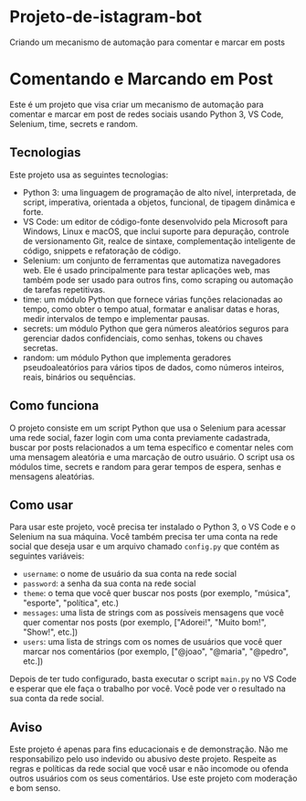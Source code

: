 # Projeto-de-istagram-bot
Criando um mecanismo de automação para comentar e marcar em posts

# Comentando e Marcando em Post

Este é um projeto que visa criar um mecanismo de automação para comentar e marcar em post de redes sociais usando Python 3, VS Code, Selenium, time, secrets e random.

## Tecnologias

Este projeto usa as seguintes tecnologias:

- Python 3: uma linguagem de programação de alto nível, interpretada, de script, imperativa, orientada a objetos, funcional, de tipagem dinâmica e forte.
- VS Code: um editor de código-fonte desenvolvido pela Microsoft para Windows, Linux e macOS, que inclui suporte para depuração, controle de versionamento Git, realce de sintaxe, complementação inteligente de código, snippets e refatoração de código.
- Selenium: um conjunto de ferramentas que automatiza navegadores web. Ele é usado principalmente para testar aplicações web, mas também pode ser usado para outros fins, como scraping ou automação de tarefas repetitivas.
- time: um módulo Python que fornece várias funções relacionadas ao tempo, como obter o tempo atual, formatar e analisar datas e horas, medir intervalos de tempo e implementar pausas.
- secrets: um módulo Python que gera números aleatórios seguros para gerenciar dados confidenciais, como senhas, tokens ou chaves secretas.
- random: um módulo Python que implementa geradores pseudoaleatórios para vários tipos de dados, como números inteiros, reais, binários ou sequências.

## Como funciona

O projeto consiste em um script Python que usa o Selenium para acessar uma rede social, fazer login com uma conta previamente cadastrada, buscar por posts relacionados a um tema específico e comentar neles com uma mensagem aleatória e uma marcação de outro usuário. O script usa os módulos time, secrets e random para gerar tempos de espera, senhas e mensagens aleatórias.

## Como usar

Para usar este projeto, você precisa ter instalado o Python 3, o VS Code e o Selenium na sua máquina. Você também precisa ter uma conta na rede social que deseja usar e um arquivo chamado `config.py` que contém as seguintes variáveis:

- `username`: o nome de usuário da sua conta na rede social
- `password`: a senha da sua conta na rede social
- `theme`: o tema que você quer buscar nos posts (por exemplo, "música", "esporte", "política", etc.)
- `messages`: uma lista de strings com as possíveis mensagens que você quer comentar nos posts (por exemplo, ["Adorei!", "Muito bom!", "Show!", etc.])
- `users`: uma lista de strings com os nomes de usuários que você quer marcar nos comentários (por exemplo, ["@joao", "@maria", "@pedro", etc.])

Depois de ter tudo configurado, basta executar o script `main.py` no VS Code e esperar que ele faça o trabalho por você. Você pode ver o resultado na sua conta da rede social.

## Aviso

Este projeto é apenas para fins educacionais e de demonstração. Não me responsabilizo pelo uso indevido ou abusivo deste projeto. Respeite as regras e políticas da rede social que você usar e não incomode ou ofenda outros usuários com os seus comentários. Use este projeto com moderação e bom senso.
